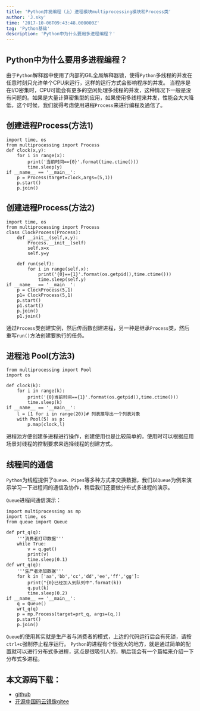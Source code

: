 ```yaml
---
title: 'Python并发编程（上）进程模块multiprocessing模块和Process类'
author: 'J.sky'
time: '2017-10-06T09:43:48.000000Z'
tag: 'Python基础'
description: 'Python中为什么要用多进程编程？'
---
```


## Python中为什么要用多进程编程？

由于`Python`解释器中使用了内部的GIL全局解释器锁，使得`Python`多线程的并发在任意时刻只允许单个CPU来运行，这样的运行方式会影响程序的并发。
当程序是在I/O密集时，CPU可能会有更多的空闲处理多线程的并发，这种情况下一般是没有问题的。如果是大量计算密集型的应用，如果使用多线程来并发，性能会大大降低，这个时候，我们就得考虑使用进程`Process`来进行编程及通信了。

## 创建进程Process(方法1)

    import time, os
    from multiprocessing import Process
    def clock(x,y):
        for i in range(x):
            print('当前时间=={0}'.format(time.ctime()))
            time.sleep(y)
    if __name__ == '__main__':
        p = Process(target=clock,args=(5,1))
        p.start()
        p.join()


## 创建进程Process(方法2)

    import time, os
    from multiprocessing import Process
    class ClockProcess(Process):
        def __init__(self,x,y):
            Process.__init__(self)
            self.x=x
            self.y=y
    
        def run(self):
            for i in range(self.x):
                print('{0}=={1}'.format(os.getpid(),time.ctime()))
                time.sleep(self.y)
    if __name__ == '__main__':
        p = ClockProcess(5,1)
        p1= ClockProcess(5,1)
        p.start()
        p1.start()
        p.join()
        p1.join()


通过`Process`类创建实例，然后传函数创建进程，另一种是继承`Process`类，然后重写`run()`方法创建要执行的任务。

## 进程池 Pool(方法3)

    from multiprocessing import Pool
    import os
    
    def clock(k):
        for i in range(k):
            print('{0}当前时间=={1}'.format(os.getpid(),time.ctime()))
            time.sleep(k)
    if __name__ == '__main__':
        l = [1 for i in range(20)]# 列表推导出一个列表对象
        with Pool(5) as p:
            p.map(clock,l)


进程池方便创建多进程进行操作，创建使用也是比较简单的，使用时可以根据应用场景对线程的控制要求来选择线程的创建方式。

## 线程间的通信

`Python`为线程提供了`Queue、Pipes`等多种方式来交换数据，我们以`Queue`为例来演示学习一下进程间的通信及协作，稍后我们还要做分布式多进程的演示。

`Queue`进程间通信演示：

    import multiprocessing as mp
    import time, os
    from queue import Queue
    
    def prt_q(q):
        '''消费者打印数据'''
        while True:
            v = q.get()
            print(v)
            time.sleep(0.1)
    def wrt_q(q):
        '''生产者添加数据'''
        for k in ['aa','bb','cc','dd','ee','ff','gg']:
            print("{0}已经加入到队列中".format(k))
            q.put(k)
            time.sleep(0.2)
    if __name__ == '__main__':
        q = Queue()
        wrt_q(q)
        p = mp.Process(target=prt_q, args=(q,))
        p.start()
        p.join()


`Queue`的使用其实就是生产者与消费者的模式，上边的代码运行后会有死锁，请按`ctrl+c`强制停止程序运行。
`Python`的进程有个很强大的地方，就是通过简单的配置就可以进行分布式多进程，这点是很吸引人的，稍后我会有一个篇幅来介绍一下分布式多进程。

## 本文源码下载：

+ [github](https://github.com/bosichong/17python.com/tree/master/multiprocessingtest.py)
+ [开源中国码云镜像gitee](https://gitee.com/J_Sky/17python.com/tree/master/multiprocessingtest.py)